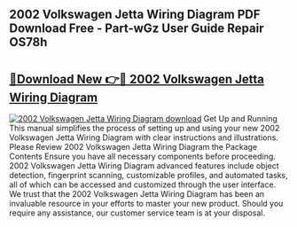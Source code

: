 ## 2002 Volkswagen Jetta Wiring Diagram PDF Download Free - Part-wGz User Guide Repair OS78h

# <h2><a href="http://dfkh2f.blite.top/?on=2002+Volkswagen+Jetta+Wiring+Diagram">🔗Download New 👉🔴 2002 Volkswagen Jetta Wiring Diagram</a></h2>

[![2002 Volkswagen Jetta Wiring Diagram download](https://i.imgur.com/lujVjoI.png)](http://dfkh2f.blite.top/?on=2002+Volkswagen+Jetta+Wiring+Diagram)
Get Up and Running This manual simplifies the process of setting up and using your new 2002 Volkswagen Jetta Wiring Diagram with clear instructions and illustrations. Please Review 2002 Volkswagen Jetta Wiring Diagram the Package Contents Ensure you have all necessary components before proceeding. 2002 Volkswagen Jetta Wiring Diagram advanced features include object detection, fingerprint scanning, customizable profiles, and automated tasks, all of which can be accessed and customized through the user interface. We trust that the 2002 Volkswagen Jetta Wiring Diagram has been an invaluable resource in your efforts to master your new product. Should you require any assistance, our customer service team is at your disposal.
